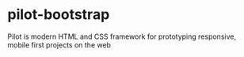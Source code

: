 # pilot-bootstrap
Pilot is modern HTML and CSS framework for prototyping responsive, mobile first projects on the web
